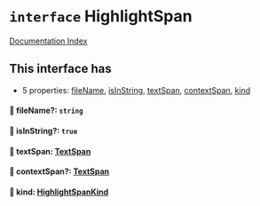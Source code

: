# `interface` HighlightSpan

[Documentation Index](../README.md)

## This interface has

- 5 properties:
[fileName](#-filename-string),
[isInString](#-isinstring-true),
[textSpan](#-textspan-textspan),
[contextSpan](#-contextspan-textspan),
[kind](#-kind-highlightspankind)


#### 📄 fileName?: `string`



#### 📄 isInString?: `true`



#### 📄 textSpan: [TextSpan](../interface.TextSpan/README.md)



#### 📄 contextSpan?: [TextSpan](../interface.TextSpan/README.md)



#### 📄 kind: [HighlightSpanKind](../enum.HighlightSpanKind/README.md)



